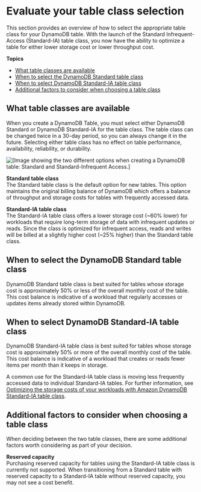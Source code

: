 # Evaluate your table class selection<a name="CostOptimization_TableClass"></a>

This section provides an overview of how to select the appropriate table class for your DynamoDB table\. With the launch of the Standard Infrequent\-Access \(Standard\-IA\) table class, you now have the ability to optimize a table for either lower storage cost or lower throughput cost\.

**Topics**
+ [What table classes are available](#CostOptimization_TableClass_Overview)
+ [When to select the DynamoDB Standard table class](#CostOptimization_TableClass_Standard)
+ [When to select DynamoDB Standard\-IA table class](#CostOptimization_TableClass_StandardIA)
+ [Additional factors to consider when choosing a table class](#CostOptimization_TableClass_AdditionalFactors)

## What table classes are available<a name="CostOptimization_TableClass_Overview"></a>

When you create a DynamoDB Table, you must select either DynamoDB Standard or DynamoDB Standard\-IA for the table class\. The table class can be changed twice in a 30\-day period, so you can always change it in the future\. Selecting either table class has no effect on table performance, availability, reliability, or durability\.

![\[Image showing the two different options when creating a DynamoDB table: Standard and Standard-Infrequent Access.\]](http://docs.aws.amazon.com/amazondynamodb/latest/developerguide/images/CostOptimization/TableClassOptions.png)

**Standard table class**  
The Standard table class is the default option for new tables\. This option maintains the original billing balance of DynamoDB which offers a balance of throughput and storage costs for tables with frequently accessed data\.

**Standard\-IA table class**  
The Standard\-IA table class offers a lower storage cost \(\~60% lower\) for workloads that require long\-term storage of data with infrequent updates or reads\. Since the class is optimized for infrequent access, reads and writes will be billed at a slightly higher cost \(\~25% higher\) than the Standard table class\.

## When to select the DynamoDB Standard table class<a name="CostOptimization_TableClass_Standard"></a>

DynamoDB Standard table class is best suited for tables whose storage cost is approximately 50% or less of the overall monthly cost of the table\. This cost balance is indicative of a workload that regularly accesses or updates items already stored within DynamoDB\.

## When to select DynamoDB Standard\-IA table class<a name="CostOptimization_TableClass_StandardIA"></a>

DynamoDB Standard\-IA table class is best suited for tables whose storage cost is approximately 50% or more of the overall monthly cost of the table\. This cost balance is indicative of a workload that creates or reads fewer items per month than it keeps in storage\.

 A common use for the Standard\-IA table class is moving less frequently accessed data to individual Standard\-IA tables\. For further information, see [ Optimizing the storage costs of your workloads with Amazon DynamoDB Standard\-IA table class](https://aws.amazon.com/blogs/database/optimize-the-storage-costs-of-your-workloads-with-amazon-dynamodb-standard-ia-table-class/)\.

## Additional factors to consider when choosing a table class<a name="CostOptimization_TableClass_AdditionalFactors"></a>

When deciding between the two table classes, there are some additional factors worth considering as part of your decision\.

**Reserved capacity**  
Purchasing reserved capacity for tables using the Standard\-IA table class is currently not supported\. When transitioning from a Standard table with reserved capacity to a Standard\-IA table without reserved capacity, you may not see a cost benefit\.